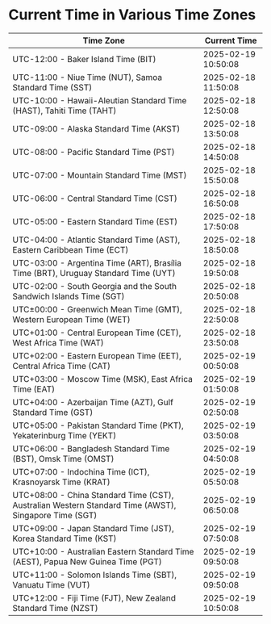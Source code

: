 # Current Time in Various Time Zones

| Time Zone | Current Time |
|-----------|--------------|
| UTC-12:00 - Baker Island Time (BIT) | 2025-02-19 10:50:08 |
| UTC-11:00 - Niue Time (NUT), Samoa Standard Time (SST) | 2025-02-18 11:50:08 |
| UTC-10:00 - Hawaii-Aleutian Standard Time (HAST), Tahiti Time (TAHT) | 2025-02-18 12:50:08 |
| UTC-09:00 - Alaska Standard Time (AKST) | 2025-02-18 13:50:08 |
| UTC-08:00 - Pacific Standard Time (PST) | 2025-02-18 14:50:08 |
| UTC-07:00 - Mountain Standard Time (MST) | 2025-02-18 15:50:08 |
| UTC-06:00 - Central Standard Time (CST) | 2025-02-18 16:50:08 |
| UTC-05:00 - Eastern Standard Time (EST) | 2025-02-18 17:50:08 |
| UTC-04:00 - Atlantic Standard Time (AST), Eastern Caribbean Time (ECT) | 2025-02-18 18:50:08 |
| UTC-03:00 - Argentina Time (ART), Brasília Time (BRT), Uruguay Standard Time (UYT) | 2025-02-18 19:50:08 |
| UTC-02:00 - South Georgia and the South Sandwich Islands Time (SGT) | 2025-02-18 20:50:08 |
| UTC±00:00 - Greenwich Mean Time (GMT), Western European Time (WET) | 2025-02-18 22:50:08 |
| UTC+01:00 - Central European Time (CET), West Africa Time (WAT) | 2025-02-18 23:50:08 |
| UTC+02:00 - Eastern European Time (EET), Central Africa Time (CAT) | 2025-02-19 00:50:08 |
| UTC+03:00 - Moscow Time (MSK), East Africa Time (EAT) | 2025-02-19 01:50:08 |
| UTC+04:00 - Azerbaijan Time (AZT), Gulf Standard Time (GST) | 2025-02-19 02:50:08 |
| UTC+05:00 - Pakistan Standard Time (PKT), Yekaterinburg Time (YEKT) | 2025-02-19 03:50:08 |
| UTC+06:00 - Bangladesh Standard Time (BST), Omsk Time (OMST) | 2025-02-19 04:50:08 |
| UTC+07:00 - Indochina Time (ICT), Krasnoyarsk Time (KRAT) | 2025-02-19 05:50:08 |
| UTC+08:00 - China Standard Time (CST), Australian Western Standard Time (AWST), Singapore Time (SGT) | 2025-02-19 06:50:08 |
| UTC+09:00 - Japan Standard Time (JST), Korea Standard Time (KST) | 2025-02-19 07:50:08 |
| UTC+10:00 - Australian Eastern Standard Time (AEST), Papua New Guinea Time (PGT) | 2025-02-19 09:50:08 |
| UTC+11:00 - Solomon Islands Time (SBT), Vanuatu Time (VUT) | 2025-02-19 09:50:08 |
| UTC+12:00 - Fiji Time (FJT), New Zealand Standard Time (NZST) | 2025-02-19 10:50:08 |
